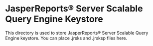 # JasperReports® Server Scalable Query Engine Keystore
This directory is used to store JasperReports® Server Scalable Query Engine keystore. You can place .jrsks and .jrsksp files here.